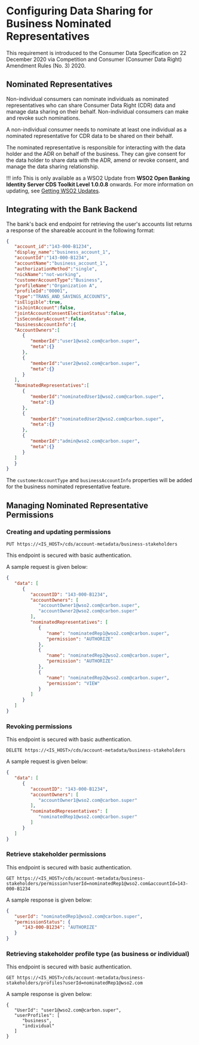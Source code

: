 # Configuring Data Sharing for Business Nominated Representatives

This requirement is introduced to the Consumer Data Specification on 22 December 2020 via Competition and Consumer (Consumer Data Right) Amendment Rules (No. 3) 2020. 

## Nominated Representatives

Non-individual consumers can nominate individuals as nominated representatives who can share Consumer Data Right (CDR) data and manage data sharing on their behalf. Non-individual consumers can make and revoke such nominations.

A non-individual consumer needs to nominate at least one individual as a nominated representative for CDR data to be shared on their behalf.

The nominated representative is responsible for interacting with the data holder and the ADR on behalf of the business. They can give consent for the data holder to share data with the ADR, amend or revoke consent, and manage the data sharing relationship.

!!! info
    This is only available as a WSO2 Update from **WSO2 Open Banking Identity Server CDS Toolkit Level 1.0.0.8** onwards. For more information on updating, see [Getting WSO2 Updates](../install-and-setup/setting-up-servers.md#getting-wso2-updates).

## Integrating with the Bank Backend

The bank's back end endpoint for retrieving the user's accounts list returns a response of the shareable account in the following format:

```json
{
   "account_id":"143-000-B1234",
   "display_name":"business_account_1",
   "accountId":"143-000-B1234",
   "accountName":"business_account_1",
   "authorizationMethod":"single",
   "nickName":"not-working",
   "customerAccountType":"Business",
   "profileName":"Organization A",
   "profileId":"00001",
   "type":"TRANS_AND_SAVINGS_ACCOUNTS",
   "isEligible":true,
   "isJointAccount":false,
   "jointAccountConsentElectionStatus":false,
   "isSecondaryAccount":false,
   "businessAccountInfo":{
   "AccountOwners":[
      {
         "memberId":"user1@wso2.com@carbon.super",
         "meta":{}
      },
      {
         "memberId":"user2@wso2.com@carbon.super",
         "meta":{}
      }
   ],
   "NominatedRepresentatives":[
      {
         "memberId":"nominatedUser1@wso2.com@carbon.super",
         "meta":{}
      },
      {
         "memberId":"nominatedUser2@wso2.com@carbon.super",
         "meta":{}
      },
      {
         "memberId":"admin@wso2.com@carbon.super",
         "meta":{}
      }
   ]
   }
}
```

The `customerAccountType` and `businessAccountInfo` properties will be added for the business nominated representative feature.

## Managing Nominated Representative Permissions

### Creating and updating permissions

```
PUT https://<IS_HOST>/cds/account-metadata/business-stakeholders
```

This endpoint is secured with basic authentication.

A sample request is given below:

```json
{
   "data": [
      {
         "accountID": "143-000-B1234",
         "accountOwners": [
            "accountOwner1@wso2.com@carbon.super",
            "accountOwner2@wso2.com@carbon.super"
         ],
         "nominatedRepresentatives": [
            {
               "name": "nominatedRep1@wso2.com@carbon.super",
               "permission": "AUTHORIZE"
            },
            {
               "name": "nominatedRep2@wso2.com@carbon.super",
               "permission": "AUTHORIZE"
            },
            {
               "name": "nominatedRep2@wso2.com@carbon.super",
               "permission": "VIEW"
            }
         ]
      }
   ]
}
```

### Revoking permissions

This endpoint is secured with basic authentication.

```
DELETE https://<IS_HOST>/cds/account-metadata/business-stakeholders
```

A sample request is given below:

```json
{
   "data": [
      {
         "accountID": "143-000-B1234",
         "accountOwners": [
            "accountOwner1@wso2.com@carbon.super"
         ],
         "nominatedRepresentatives": [
            "nominatedRep1@wso2.com@carbon.super"
         ]
      }
   ]
}
```

### Retrieve stakeholder permissions

This endpoint is secured with basic authentication.

```
GET https://<IS_HOST>/cds/account-metadata/business-stakeholders/permission?userId=nominatedRep1@wso2.com&accountId=143-000-B1234
```

A sample response is given below:

```json
{
   "userId": "nominatedRep1@wso2.com@carbon.super",
   "permissionStatus": {
      "143-000-B1234": "AUTHORIZE"
   }
}
```

### Retrieving stakeholder profile type (as business or individual)

This endpoint is secured with basic authentication.

```
GET https://<IS_HOST>/cds/account-metadata/business-stakeholders/profiles?userId=nominatedRep1@wso2.com
```

A sample response is given below:

```
{
   "UserId": "user1@wso2.com@carbon.super",
   "userProfiles": [
      "business",
      "individual"
   ]
}
```
